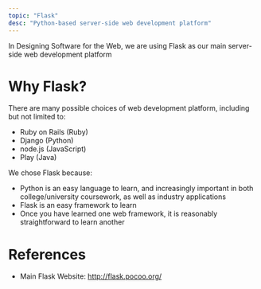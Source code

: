 ```yaml
---
topic: "Flask"
desc: "Python-based server-side web development platform"
---
```


In Designing Software for the Web, we are using Flask as our main server-side web development platform

# Why Flask?

There are many possible choices of web development platform, including but not limited to:

* Ruby on Rails (Ruby)
* Django (Python)
* node.js (JavaScript)
* Play (Java)

We chose Flask because:
* Python is an easy language to learn, and increasingly important in both college/university coursework, as well as industry applications
* Flask is an easy framework to learn
* Once you have learned one web framework, it is reasonably straightforward to learn another 


# References

* Main Flask Website: <http://flask.pocoo.org/>
